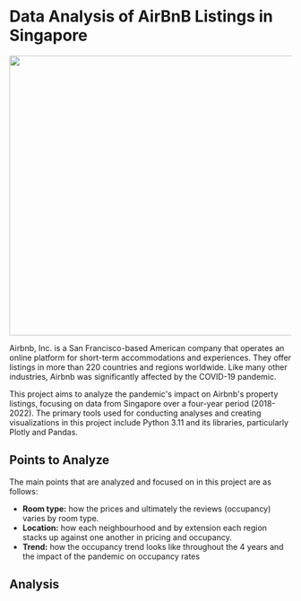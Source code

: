 # Data Analysis of AirBnB Listings in Singapore

<img src="https://www.hostfully.com/wp-content/uploads/2020/04/950x800-2.png" style="width:600px;height:500px;">

Airbnb, Inc. is a San Francisco-based American company that operates an online platform for short-term accommodations and experiences. They offer listings in more than 220 countries and regions worldwide. Like many other industries, Airbnb was significantly affected by the COVID-19 pandemic. 

This project aims to analyze the pandemic's impact on Airbnb's property listings, focusing on data from Singapore over a four-year period (2018-2022). The primary tools used for conducting analyses and creating visualizations in this project include Python 3.11 and its libraries, particularly Plotly and Pandas. 

## Points to Analyze

The main points that are analyzed and focused on in this project are as follows:
- **Room type:** how the prices and ultimately the reviews (occupancy) varies by room type.
- **Location:** how each neighbourhood and by extension each region stacks up against one another in pricing and occupancy.
- **Trend:** how the occupancy trend looks like throughout the 4 years and the impact of the pandemic on occupancy rates

## Analysis





